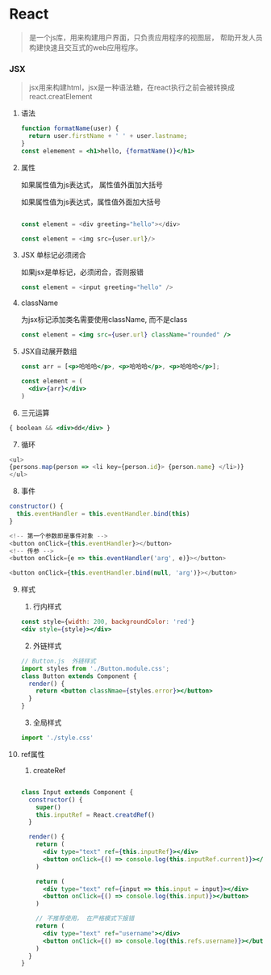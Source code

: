 # React

> 是一个js库，用来构建用户界面，只负责应用程序的视图层， 帮助开发人员构建快速且交互式的web应用程序。

### JSX

> jsx用来构建html，jsx是一种语法糖，在react执行之前会被转换成react.creatElement

1. 语法

    ```jsx
    function formatName(user) {
      return user.firstName + ' ' + user.lastname;
    }
    const elemement = <h1>hello, {formatName()}</h1>
    ```

2. 属性

    如果属性值为js表达式， 属性值外面加大括号
    
    如果属性值为js表达式，属性值外面加大括号
    
    ```js

    const element = <div greeting="hello"></div>

    const element = <img src={user.url}/>

    ```
3. JSX 单标记必须闭合

    如果jsx是单标记，必须闭合，否则报错


    ```js
    const element = <input greeting="hello" />
    ````

4. className

    为jsx标记添加类名需要使用className, 而不是class

    ```jsx
    const element = <img src={user.url} className="rounded" />
    ````

5. JSX自动展开数组

    ```jsx
    const arr = [<p>哈哈哈</p>, <p>哈哈哈</p>, <p>哈哈哈</p>];

    const element = (
      <div>{arr}</div>
    )
    ```
6. 三元运算

  ```jsx
  { boolean && <div>dd</div> }
  ```

7. 循环

  ```js
  <ul>
  {persons.map(person => <li key={person.id}> {person.name} </li>)}
  </ul>
  ```

8. 事件

  ```js
  constructor() {
    this.eventHandler = this.eventHandler.bind(this)
  }

  <!-- 第一个参数即是事件对象 -->
  <button onClick={this.eventHandler}></button>
  <!-- 传参 -->
  <button onClick={e => this.eventHandler('arg', e)}></button>

  <button onClick={this.eventHandler.bind(null, 'arg')}></button>
  ```

9. 样式

    1. 行内样式

    ```jsx
    const style={width: 200, backgroundColor: 'red'}
    <div style={style}></div>
    ```

    2. 外链样式

    ```jsx
    // Button.js  外链样式
    import styles from './Button.module.css';
    class Button extends Component {
      render() {
        return <button classNmae={styles.error}></button>
      }
    }
    ```

    3. 全局样式

    ```jsx
    import './style.css'
    ```

10. ref属性

    1. createRef

    ```jsx

    class Input extends Component {
      constructor() {
        super()
        this.inputRef = React.creatdRef()
      }

      render() {
        return (
          <div type="text" ref={this.inputRef}></div>
          <button onClick={() => console.log(this.inputRef.current)}></button>
        )

        return (
          <div type="text" ref={input => this.input = input}></div>
          <button onClick={() => console.log(this.input)}></button>
        )

        // 不推荐使用， 在严格模式下报错
        return (
          <div type="text" ref="username"></div>
          <button onClick={() => console.log(this.refs.username)}></button>
        )
      }
    }
    
    ```













